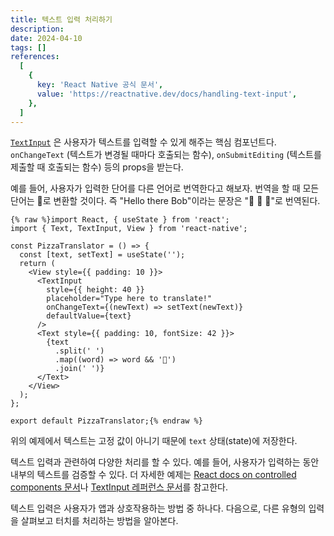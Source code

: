 ```yaml
---
title: 텍스트 입력 처리하기
description:
date: 2024-04-10
tags: []
references:
  [
    {
      key: 'React Native 공식 문서',
      value: 'https://reactnative.dev/docs/handling-text-input',
    },
  ]
---
```


[`TextInput`](https://reactnative.dev/docs/textinput#content) 은 사용자가 텍스트를 입력할 수 있게 해주는 핵심 컴포넌트다. `onChangeText` (텍스트가 변경될 때마다 호출되는 함수), `onSubmitEditing` (텍스트를 제출할 때 호출되는 함수) 등의 props을 받는다.

예를 들어, 사용자가 입력한 단어를 다른 언어로 번역한다고 해보자. 번역을 할 때 모든 단어는 🍕로 변환할 것이다. 즉 "Hello there Bob"이라는 문장은 "🍕 🍕 🍕"로 번역된다.

```tsx
{% raw %}import React, { useState } from 'react';
import { Text, TextInput, View } from 'react-native';

const PizzaTranslator = () => {
  const [text, setText] = useState('');
  return (
    <View style={{ padding: 10 }}>
      <TextInput
        style={{ height: 40 }}
        placeholder="Type here to translate!"
        onChangeText={(newText) => setText(newText)}
        defaultValue={text}
      />
      <Text style={{ padding: 10, fontSize: 42 }}>
        {text
          .split(' ')
          .map((word) => word && '🍕')
          .join(' ')}
      </Text>
    </View>
  );
};

export default PizzaTranslator;{% endraw %}
```

위의 예제에서 텍스트는 고정 값이 아니기 때문에 `text` 상태(state)에 저장한다.

텍스트 입력과 관련하여 다양한 처리를 할 수 있다. 예를 들어, 사용자가 입력하는 동안 내부의 텍스트를 검증할 수 있다. 더 자세한 예제는 [React docs on controlled components 문서](https://react.dev/reference/react-dom/components/input#controlling-an-input-with-a-state-variable)나 [TextInput 레퍼런스 문서](https://reactnative.dev/docs/textinput)를 참고한다.

텍스트 입력은 사용자가 앱과 상호작용하는 방법 중 하나다. 다음으로, 다른 유형의 입력을 살펴보고 터치를 처리하는 방법을 알아본다.
